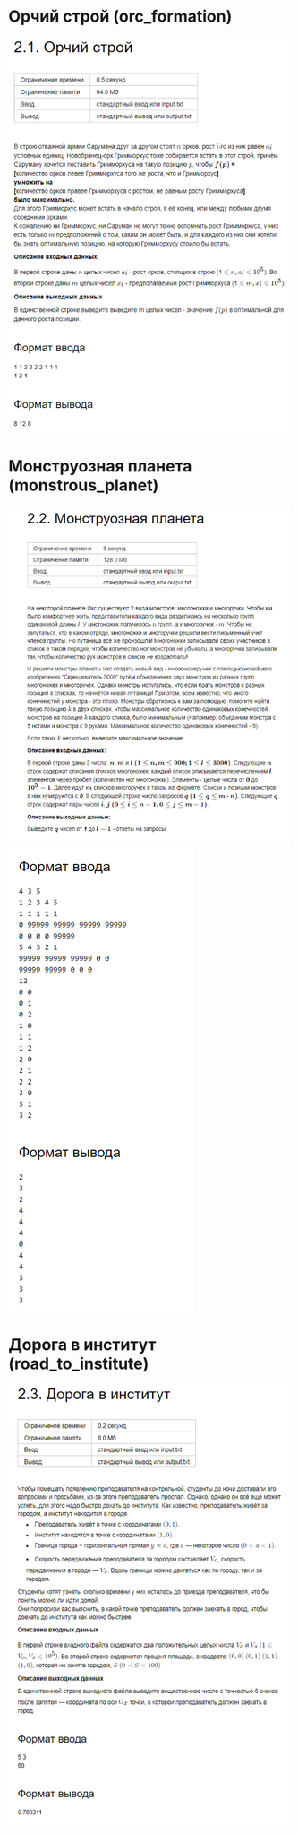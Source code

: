 # Орчий строй (orc_formation)
![img.png](images/img.png)

# Монструозная планета (monstrous_planet)
![img.png](images/img1.png)
![img.png](images/img2.png)

# Дорога в институт (road_to_institute)
![img.png](images/img3.png)